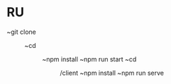 # RU
~git clone <dir>
  ~cd <dir>
  ~npm install
  ~npm run start
  ~cd <dir>/client
  ~npm install
  ~npm run serve
